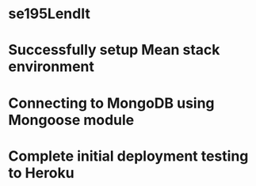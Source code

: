 # se195LendIt
# Successfully setup Mean stack environment
# Connecting to MongoDB using Mongoose module 
# Complete initial deployment testing to Heroku
